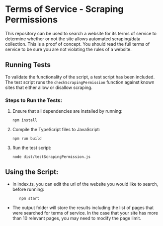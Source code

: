 # Terms of Service - Scraping Permissions

This repository can be used to search a website for its terms of service to determine whether or not the site allows automated scraping/data collection. This is a proof of concept. You should read the full terms of service to be sure you are not violating the rules of a website.

## Running Tests

To validate the functionality of the script, a test script has been included. The test script runs the `checkScrapingPermission` function against known sites that either allow or disallow scraping.

### Steps to Run the Tests:

1. Ensure that all dependencies are installed by running:
   ```
   npm install
   ```

2. Compile the TypeScript files to JavaScript:
   ```
   npm run build
   ```

3. Run the test script:
   ```
   node dist/testScrapingPermission.js
   ```

## Using the Script:
- In index.ts, you can edit the url of the website you would like to search, before running:
   ```
      npm start
   ```
- The output folder will store the results including the list of pages that were searched for terms of service. In the case that your site has more than 10 relevant pages, you may need to modify the page limit.

